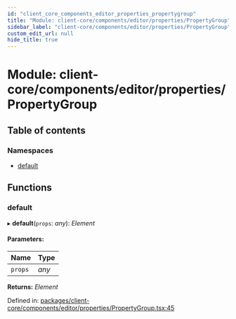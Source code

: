 ```yaml
---
id: "client_core_components_editor_properties_propertygroup"
title: "Module: client-core/components/editor/properties/PropertyGroup"
sidebar_label: "client-core/components/editor/properties/PropertyGroup"
custom_edit_url: null
hide_title: true
---
```


# Module: client-core/components/editor/properties/PropertyGroup

## Table of contents

### Namespaces

- [default](client_core_components_editor_properties_propertygroup.default.md)

## Functions

### default

▸ **default**(`props`: *any*): *Element*

#### Parameters:

Name | Type |
:------ | :------ |
`props` | *any* |

**Returns:** *Element*

Defined in: [packages/client-core/components/editor/properties/PropertyGroup.tsx:45](https://github.com/xr3ngine/xr3ngine/blob/5c3dcaef1/packages/client-core/components/editor/properties/PropertyGroup.tsx#L45)
